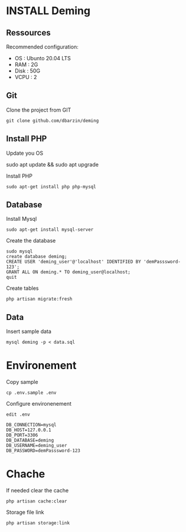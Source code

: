 # INSTALL Deming

## Ressources

Recommended configuration:

- OS : Ubunto 20.04 LTS
- RAM : 2G
- Disk : 50G
- VCPU : 2

## Git

Clone the project from GIT

    git clone github.com/dbarzin/deming

## Install PHP

Update you OS

sudo apt update && sudo apt upgrade

Install PHP

    sudo apt-get install php php-mysql

## Database

Install Mysql

    sudo apt-get install mysql-server

Create the database

    sudo mysql
    create database deming;
    CREATE USER 'deming_user'@'localhost' IDENTIFIED BY 'demPasssword-123';
    GRANT ALL ON deming.* TO deming_user@localhost;
    quit

Create tables

    php artisan migrate:fresh

## Data

Insert sample data

    mysql deming -p < data.sql

# Environement

Copy sample

    cp .env.sample .env

Configure environenement

    edit .env

    DB_CONNECTION=mysql
    DB_HOST=127.0.0.1
    DB_PORT=3306
    DB_DATABASE=deming
    DB_USERNAME=deming_user
    DB_PASSWORD=demPasssword-123

# Chache

If needed clear the cache

    php artisan cache:clear

Storage file link

    php artisan storage:link

